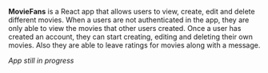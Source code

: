 **MovieFans** is a React app that allows users to view, create, edit and delete different movies. When a users are not authenticated in the app, they are only able to view the movies that other users created. Once a user has created an account, they can start creating, editing and deleting their own movies. Also they are able to leave ratings for movies along with a message.

*App still in progress*